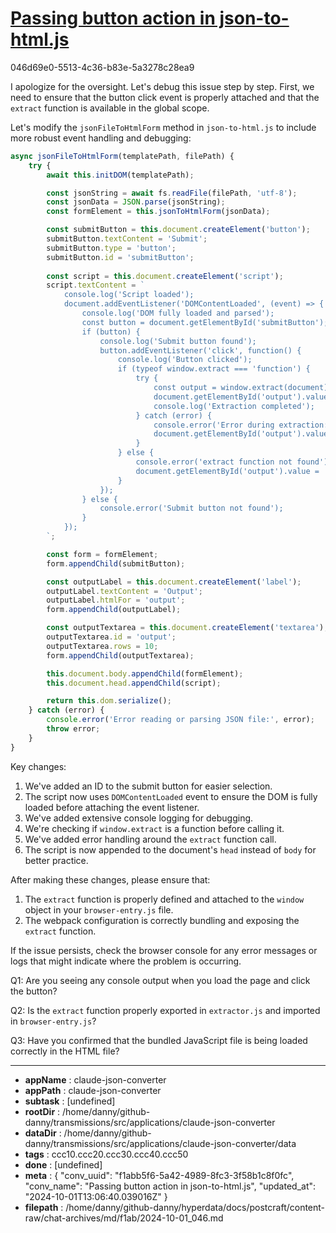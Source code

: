 # [Passing button action in json-to-html.js](https://claude.ai/chat/f1abb5f6-5a42-4989-8fc3-3f58b1c8f0fc)

046d69e0-5513-4c36-b83e-5a3278c28ea9

 I apologize for the oversight. Let's debug this issue step by step. First, we need to ensure that the button click event is properly attached and that the `extract` function is available in the global scope.

Let's modify the `jsonFileToHtmlForm` method in `json-to-html.js` to include more robust event handling and debugging:

```javascript
async jsonFileToHtmlForm(templatePath, filePath) {
    try {
        await this.initDOM(templatePath);

        const jsonString = await fs.readFile(filePath, 'utf-8');
        const jsonData = JSON.parse(jsonString);
        const formElement = this.jsonToHtmlForm(jsonData);

        const submitButton = this.document.createElement('button');
        submitButton.textContent = 'Submit';
        submitButton.type = 'button';
        submitButton.id = 'submitButton';
        
        const script = this.document.createElement('script');
        script.textContent = `
            console.log('Script loaded');
            document.addEventListener('DOMContentLoaded', (event) => {
                console.log('DOM fully loaded and parsed');
                const button = document.getElementById('submitButton');
                if (button) {
                    console.log('Submit button found');
                    button.addEventListener('click', function() {
                        console.log('Button clicked');
                        if (typeof window.extract === 'function') {
                            try {
                                const output = window.extract(document);
                                document.getElementById('output').value = output;
                                console.log('Extraction completed');
                            } catch (error) {
                                console.error('Error during extraction:', error);
                                document.getElementById('output').value = 'Error: ' + error.message;
                            }
                        } else {
                            console.error('extract function not found');
                            document.getElementById('output').value = 'Error: extract function not found';
                        }
                    });
                } else {
                    console.error('Submit button not found');
                }
            });
        `;

        const form = formElement;
        form.appendChild(submitButton);

        const outputLabel = this.document.createElement('label');
        outputLabel.textContent = 'Output';
        outputLabel.htmlFor = 'output';
        form.appendChild(outputLabel);

        const outputTextarea = this.document.createElement('textarea');
        outputTextarea.id = 'output';
        outputTextarea.rows = 10;
        form.appendChild(outputTextarea);

        this.document.body.appendChild(formElement);
        this.document.head.appendChild(script);

        return this.dom.serialize();
    } catch (error) {
        console.error('Error reading or parsing JSON file:', error);
        throw error;
    }
}
```

Key changes:

1. We've added an ID to the submit button for easier selection.
2. The script now uses `DOMContentLoaded` event to ensure the DOM is fully loaded before attaching the event listener.
3. We've added extensive console logging for debugging.
4. We're checking if `window.extract` is a function before calling it.
5. We've added error handling around the `extract` function call.
6. The script is now appended to the document's `head` instead of `body` for better practice.

After making these changes, please ensure that:

1. The `extract` function is properly defined and attached to the `window` object in your `browser-entry.js` file.
2. The webpack configuration is correctly bundling and exposing the `extract` function.

If the issue persists, check the browser console for any error messages or logs that might indicate where the problem is occurring.

Q1: Are you seeing any console output when you load the page and click the button?

Q2: Is the `extract` function properly exported in `extractor.js` and imported in `browser-entry.js`?

Q3: Have you confirmed that the bundled JavaScript file is being loaded correctly in the HTML file?

---

* **appName** : claude-json-converter
* **appPath** : claude-json-converter
* **subtask** : [undefined]
* **rootDir** : /home/danny/github-danny/transmissions/src/applications/claude-json-converter
* **dataDir** : /home/danny/github-danny/transmissions/src/applications/claude-json-converter/data
* **tags** : ccc10.ccc20.ccc30.ccc40.ccc50
* **done** : [undefined]
* **meta** : {
  "conv_uuid": "f1abb5f6-5a42-4989-8fc3-3f58b1c8f0fc",
  "conv_name": "Passing button action in json-to-html.js",
  "updated_at": "2024-10-01T13:06:40.039016Z"
}
* **filepath** : /home/danny/github-danny/hyperdata/docs/postcraft/content-raw/chat-archives/md/f1ab/2024-10-01_046.md
